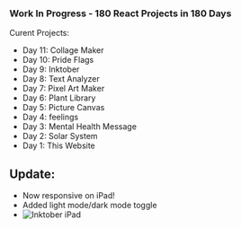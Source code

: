 ### Work In Progress - 180 React Projects in 180 Days 
Curent Projects: 
- Day 11: Collage Maker
- Day 10: Pride Flags
- Day 9: Inktober
- Day 8: Text Analyzer
- Day 7: Pixel Art Maker
- Day 6: Plant Library
- Day 5: Picture Canvas
- Day 4: feelings
- Day 3: Mental Health Message
- Day 2: Solar System
- Day 1: This Website

## Update: 
* Now responsive on iPad!
* Added light mode/dark mode toggle
* ![Inktober iPad](https://media.discordapp.net/attachments/701277128951595030/765091272179318794/image.png?width=400&height=300)
 

 

